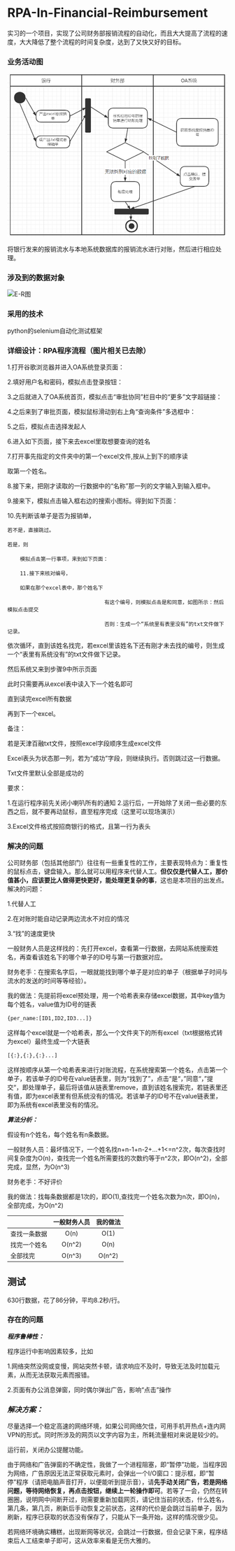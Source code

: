 # RPA-In-Financial-Reimbursement
实习的一个项目，实现了公司财务部报销流程的自动化，而且大大提高了流程的速度，大大降低了整个流程的时间复杂度，达到了又快又好的目标。

### 业务活动图

![业务活动图](./assert/业务活动图.PNG)

将银行发来的报销流水与本地系统数据库的报销流水进行对账，然后进行相应处理。

### 涉及到的数据对象

![E-R图](./assert/E-R图.PNG)

### 采用的技术

python的selenium自动化测试框架

### 详细设计：RPA程序流程（图片相关已去除）

1.打开谷歌浏览器并进入OA系统登录页面：

2.填好用户名和密码，模拟点击登录按钮：

3.之后就进入了OA系统首页，模拟点击“审批协同”栏目中的“更多”文字超链接：

4.之后来到了审批页面，模拟鼠标滑动到右上角“查询条件”多选框中：

5.之后，模拟点击选择发起人

6.进入如下页面，接下来去excel里取想要查询的姓名

7.打开事先指定的文件夹中的第一个excel文件,按从上到下的顺序读

取第一个姓名。

8.接下来，把刚才读取的一行数据中的“名称”那一列的文字输入到输入框中。

9.接来下，模拟点击输入框右边的搜索小图标。得到如下页面：

10.先判断该单子是否为报销单，

	若不是，直接跳过。

	若是，则

		模拟点击第一行事项，来到如下页面：

		11.接下来核对编号，

		如果在那个excel表中，那个姓名下

                                   有这个编号，则模拟点击是和同意，如图所示：然后模拟点击提交

                                   否则：生成一个“系统里有表里没有”的txt文件做下记录。

依次循环，直到该姓名找完，若excel里该姓名下还有刚才未去找的编号，则生成一个“表里有系统没有”的txt文件做下记录。

然后系统又来到步骤9中所示页面

此时只需要再从excel表中读入下一个姓名即可

直到读完excel所有数据

再到下一个excel。

 

备注：

若是天津百融txt文件，按照excel字段顺序生成excel文件

Excel表头为状态那一列，若为“成功”字段，则继续执行。否则跳过这一行数据。

Txt文件里默认全部是成功的

 

要求：

1.在运行程序前先关闭小喇叭所有的通知
2.运行后，一开始除了关闭一些必要的东西之后，就不要再动鼠标，直至程序完成（这里可以现场演示）

3.Excel文件格式按招商银行的格式，且第一行为表头


### 解决的问题

公司财务部（包括其他部门）往往有一些重复性的工作，主要表现特点为：重复性的鼠标点击，键盘输入。那么就可以用程序来代替人工。**但仅仅是代替人工，那价值甚小，应该要比人做得更快更好，能处理更复杂的事**，这也是本项目的出发点。解决的问题：

1.代替人工

2.在对账时能自动记录两边流水不对应的情况

3.“找”的速度更快

​	一般财务人员是这样找的：先打开excel，查看第一行数据，去网站系统搜索姓名，再查看该姓名下的哪个单子的ID号与第一行数据对应。

​	财务老手：在搜索名字后，一眼就能找到哪个单子是对应的单子（根据单子时间与流水的发送的时间等等经验）。

​	我的做法：先提前将excel预处理，用一个哈希表来存储excel数据，其中key值为每个姓名，value值为ID号的链表

```python
{per_name:[ID1,ID2,ID3...]}
```

这样每个excel就是一个哈希表，那么一个文件夹下的所有excel（txt根据格式转为excel）最终生成一个大链表

```python
[{:},{:},{:}...]
```

这样按顺序从第一个哈希表来进行对账流程，在系统搜索第一个姓名，点击第一个单子，若该单子的ID号在value链表里，则为“找到了”，点击“是“，”同意“，”提交“，即处理单子，最后将该值从链表里remove，直到该姓名搜索完，若链表里还有值，即为excel表里有但系统没有的情况。若该单子的ID号不在value链表里，即为系统有excel表里没有的情况。

***算法分析：***

假设有n个姓名，每个姓名有n条数据。

一般财务人员：最坏情况下，一个姓名找n+n-1+n-2+...+1<=n^2次，每次查找时间复杂度为O(n)，查找完一个姓名所需要找的次数约等于n^2次，即O(n^2)，全部完成，显然，为O(n^3)

财务老手：不好评价

我的做法：找每条数据都是1次的，即O(1),查找完一个姓名次数为n次，即O(n)，全部完成，为O(n^2)

|              | 一般财务人员 | 我的做法 |
| ------------ | :----------: | :------: |
| 查找一条数据 |     O(n)     |   O(1)   |
| 找完一个姓名 |    O(n^2)    |   O(n)   |
| 全部找完     |    O(n^3)    |  O(n^2)  |

## 测试

630行数据，花了86分钟，平均8.2秒/行。

### 存在的问题

***程序鲁棒性：***

程序运行中影响因素较多，比如

1.网络突然没网或变慢，网站突然卡顿，请求响应不及时，导致无法及时加载元素，从而无法获取元素而报错。

2.页面有办公消息弹窗，同时偶尔弹出广告，影响“点击”操作

### ***解决方案：***

尽量选择一个稳定高速的网络环境，如果公司网络欠佳，可用手机开热点+连内网VPN的形式。同时所涉及的网页以文字内容为主，所耗流量相对来说是较少的。

运行前，关闭办公提醒功能。

由于网络和广告弹窗的不确定性，我做了一个进程阻塞，即“暂停”功能，当程序因为网络，广告原因无法正常获取元素时，会弹出一个I/O窗口：提示框，即“暂停”程序（请把电脑声音打开，以便能听到提示音），请**先手动关闭广告，若是网络问题，等待网络恢复，再点击按钮，继续上一轮操作即可**。若等了一会，仍然在转圈圈，说明网中间断开过，则需要重新加载网页，请记住当前的状态，什么姓名，第几条，第几页，刷新后手动恢复之前状态，这样的代价是会跳过当前单子，因为刷新，程序已获取的状态没有保存了，只能从下一条开始，这样的情况很少见。

若网络环境确实糟糕，出现断网等状况，会跳过一行数据，但会记录下来，程序结束后人工结束单子即可，这从效率来看是无伤大雅的。
